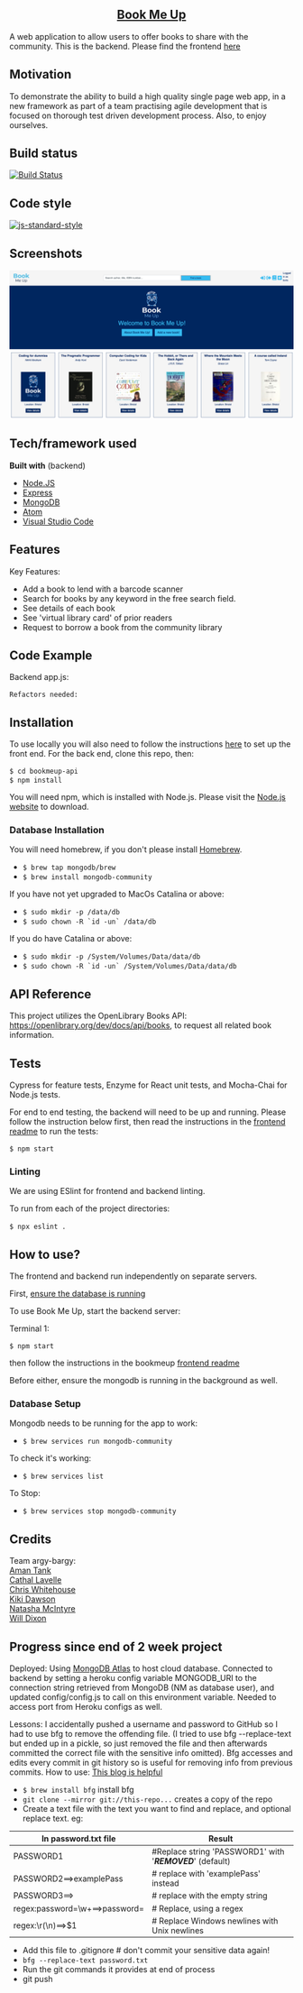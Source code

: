 <h2 align=center><a href="https://book-me-up.herokuapp.com/">Book Me Up</a></h2>

A web application to allow users to offer books to share with the community. This is the backend. Please find the frontend [here](https://github.com/natashamcintyre/bookmeup)

## Motivation
To demonstrate the ability to build a high quality single page web app, in a new framework as part of a team practising agile development that is focused on thorough test driven development process. Also, to enjoy ourselves.

## Build status
[![Build Status](https://travis-ci.com/argy-bargy/book_swap.svg?branch=main)](https://travis-ci.com/argy-bargy/book_swap)

## Code style
[![js-standard-style](https://img.shields.io/badge/code%20style-standard-brightgreen.svg)](http://standardjs.com)

## Screenshots
![Home Screen](https://github.com/argy-bargy/book_swap/blob/main/screenshots/Screenshot%202021-03-01%20at%2015.28.59.png)

## Tech/framework used
**Built with** (backend)
- [Node.JS](https://nodejs.org)
- [Express](https://expressjs.com)
- [MongoDB](https://www.mongodb.com)
- [Atom](https://atom.io)
- [Visual Studio Code](https://code.visualstudio.com)

## Features
Key Features:

* Add a book to lend with a barcode scanner
* Search for books by any keyword in the free search field.
* See details of each book
* See 'virtual library card' of prior readers
* Request to borrow a book from the community library

## Code Example
Backend app.js:
```
Refactors needed:
```

## Installation
To use locally you will also need to follow the instructions [here](https://github.com/natashamcintyre/bookmeup/blob/main/readme.md#installation) to set up the front end. For the back end, clone this repo, then:
```
$ cd bookmeup-api
$ npm install
```
You will need npm, which is installed with Node.js. Please visit the [Node.js website](https://nodejs.org/en/download/) to download.


### Database Installation
You will need homebrew, if you don't please install [Homebrew](https://brew.sh/).

* ```$ brew tap mongodb/brew```
* ```$ brew install mongodb-community```

If you have not yet upgraded to MacOs Catalina or above:
* ```$ sudo mkdir -p /data/db```
* ```$ sudo chown -R `id -un` /data/db```

If you do have Catalina or above:
* ```$ sudo mkdir -p /System/Volumes/Data/data/db```
* ```$ sudo chown -R `id -un` /System/Volumes/Data/data/db```


## API Reference
This project utilizes the OpenLibrary Books API: https://openlibrary.org/dev/docs/api/books, to request all related book information.

## Tests
Cypress for feature tests, Enzyme for React unit tests, and Mocha-Chai for Node.js tests.

For end to end testing, the backend will need to be up and running. Please follow the instruction below first, then read the instructions in the [frontend readme](https://github.com/natashamcintyre/bookmeup/blob/main/readme.md#tests) to run the tests:
```
$ npm start
```

### Linting
We are using ESlint for frontend and backend linting.

To run from each of the project directories:

`$ npx eslint .`

## How to use?
The frontend and backend run independently on separate servers.

First, [ensure the database is running](https://github.com/natashamcintyre/bookmeup-api/blob/main/readme.md#database-setup)

To use Book Me Up, start the backend server:

  Terminal 1:
  ```
  $ npm start
  ```

then follow the instructions in the bookmeup [frontend readme](https://github.com/natashamcintyre/bookmeup/blob/main/readme.md#how-to-use)

Before either, ensure the mongodb is running in the background as well.

### Database Setup
Mongodb needs to be running for the app to work:
* ```$ brew services run mongodb-community```

To check it's working:
* ```$ brew services list```

To Stop:
* ```$ brew services stop mongodb-community```

## Credits

  Team argy-bargy:  
  [Aman Tank](https://github.com/AmanTank187)  
  [Cathal Lavelle](https://github.com/calavell)  
  [Chris Whitehouse](https://github.com/chriswhitehouse)  
  [Kiki Dawson](https://github.com/kikidawson)  
  [Natasha McIntyre](https://github.com/natashamcintyre)  
  [Will Dixon](https://github.com/WillDixon93)  

## Progress since end of 2 week project
Deployed:
Using [MongoDB Atlas](https://www.mongodb.com/cloud/atlas/efficiency?utm_source=google&utm_campaign=gs_emea_united_kingdom_search_core_brand_atlas_desktop&utm_term=mongodb%20atlas&utm_medium=cpc_paid_search&utm_ad=e&utm_ad_campaign_id=12212624581&gclid=CjwKCAiA4rGCBhAQEiwAelVtizDjHx5031X3IqmRZghUTNn7V9t8X_S8bDyDob2mWKmhQcbf3ukDnRoCDgkQAvD_BwE) to host cloud database. Connected to backend by setting a heroku config variable MONGODB_URI to the connection string retrieved from MongoDB (NM as database user), and updated config/config.js to call on this environment variable. Needed to access port from Heroku configs as well.

Lessons:
I accidentally pushed a username and password to GitHub so I had to use bfg to remove the offending file. (I tried to use bfg --replace-text but ended up in a pickle, so just removed the file and then afterwards committed the correct file with the sensitive info omitted). Bfg accesses and edits every commit in git history so is useful for removing info from previous commits. How to use: [This blog is helpful](https://medium.com/@rhoprhh/removing-keys-passwords-and-other-sensitive-data-from-old-github-commits-on-osx-2fb903604a56)

* ```$ brew install bfg``` install bfg
* ```git clone --mirror git://this-repo...``` creates a copy of the repo
* Create a text file with the text you want to find and replace, and optional replace text. eg:

In password.txt file | Result
-|-
PASSWORD1                      | #Replace string 'PASSWORD1' with '***REMOVED***' (default)
PASSWORD2==>examplePass        | # replace with 'examplePass' instead
PASSWORD3==>                   | # replace with the empty string
regex:password=\w+==>password= | # Replace, using a regex
regex:\r(\n)==>$1              | # Replace Windows newlines with Unix newlines

* Add this file to .gitignore # don't commit your sensitive data again!
* ```bfg --replace-text password.txt```
* Run the git commands it provides at end of process
* git push

 
